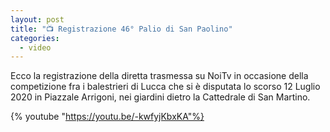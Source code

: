 ```yaml
---
layout: post
title: "📺 Registrazione 46° Palio di San Paolino"
categories:
  - video
---
```


Ecco la registrazione della diretta trasmessa su NoiTv in occasione della
competizione fra i balestrieri di Lucca che si è disputata lo scorso 12 Luglio
2020 in Piazzale Arrigoni, nei giardini dietro la Cattedrale di San Martino.

<!-- more -->

{% youtube "https://youtu.be/-kwfyjKbxKA"%}
